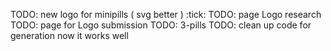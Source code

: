 TODO: new logo for minipills ( svg better ) :tick:
TODO: page Logo research
TODO: page for Logo submission
TODO: 3-pills
TODO: clean up code for generation now it works well